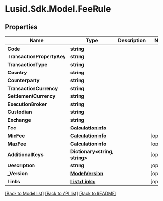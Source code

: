 # Lusid.Sdk.Model.FeeRule

## Properties

Name | Type | Description | Notes
------------ | ------------- | ------------- | -------------
**Code** | **string** |  | 
**TransactionPropertyKey** | **string** |  | 
**TransactionType** | **string** |  | 
**Country** | **string** |  | 
**Counterparty** | **string** |  | 
**TransactionCurrency** | **string** |  | 
**SettlementCurrency** | **string** |  | 
**ExecutionBroker** | **string** |  | 
**Custodian** | **string** |  | 
**Exchange** | **string** |  | 
**Fee** | [**CalculationInfo**](CalculationInfo.md) |  | 
**MinFee** | [**CalculationInfo**](CalculationInfo.md) |  | [optional] 
**MaxFee** | [**CalculationInfo**](CalculationInfo.md) |  | [optional] 
**AdditionalKeys** | **Dictionary&lt;string, string&gt;** |  | [optional] 
**Description** | **string** |  | [optional] 
**_Version** | [**ModelVersion**](ModelVersion.md) |  | [optional] 
**Links** | [**List&lt;Link&gt;**](Link.md) |  | [optional] 

[[Back to Model list]](../README.md#documentation-for-models) [[Back to API list]](../README.md#documentation-for-api-endpoints) [[Back to README]](../README.md)

